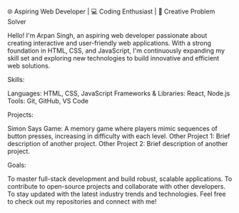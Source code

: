 
🌐 Aspiring Web Developer | 💻 Coding Enthusiast | 🎨 Creative Problem Solver

Hello! I'm Arpan Singh, an aspiring web developer passionate about creating interactive and user-friendly web applications. With a strong foundation in HTML, CSS, and JavaScript, I'm continuously expanding my skill set and exploring new technologies to build innovative and efficient web solutions.

Skills:

Languages: HTML, CSS, JavaScript
Frameworks & Libraries: React, Node.js
Tools: Git, GitHub, VS Code

Projects:

Simon Says Game: A memory game where players mimic sequences of button presses, increasing in difficulty with each level.
Other Project 1: Brief description of another project.
Other Project 2: Brief description of another project.


Goals:

To master full-stack development and build robust, scalable applications.
To contribute to open-source projects and collaborate with other developers.
To stay updated with the latest industry trends and technologies.
Feel free to check out my repositories and connect with me!

